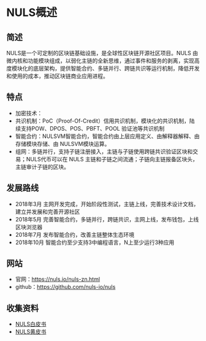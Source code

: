 # NULS概述

## 简述

NULS是一个可定制的区块链基础设施，是全球性区块链开源社区项目。NULS 由微内核和功能模块组成，以弱化主链的全新思维，通过事件和服务的剥离，实现高度模块化的底层架构，提供智能合约、多链并行、跨链共识等运行机制，降低开发和使用的成本，推动区块链商业应用进程。

## 特点

- 加密技术：
- 共识机制：PoC（Proof-Of-Credit）信用共识机制，模块化的共识机制，陆续支持POW、DPOS、POS、PBFT、POOL 验证池等共识机制
- 智能合约：NULSVM智能合约，智能合约由上层应用定义、由解释器解释、由存储模块存储、由 NULSVM模块运算。
- 组网：多链并行，支持子链注册接入，主链与子链使用跨链共识验证区块和交易；NULS代币可以在 NULS 主链和子链之间流通；子链向主链报备区块头，主链审计子链的区块。

## 发展路线

- 2018年3月 主网开发完成，开始阶段性测试，主链上线，完善技术设计文档，建立并发展和完善开源社区
- 2018年5月 完善智能合约，多链并行，跨链共识，主网上线，发布钱包，上线区块浏览器
- 2018年7月 发布智能合约，改善主链整体生态环境
- 2018年10月 智能合约至少支持3中编程语言，N上至少运行3种应用

## 网站

- 官网：<https://nuls.io/nuls-zn.html>
- github：<https://github.com/nuls-io/nuls>

## 收集资料

- [NULS白皮书](NULS白皮书.md)
- [NULS黄皮书](NULS黄皮书.md)
